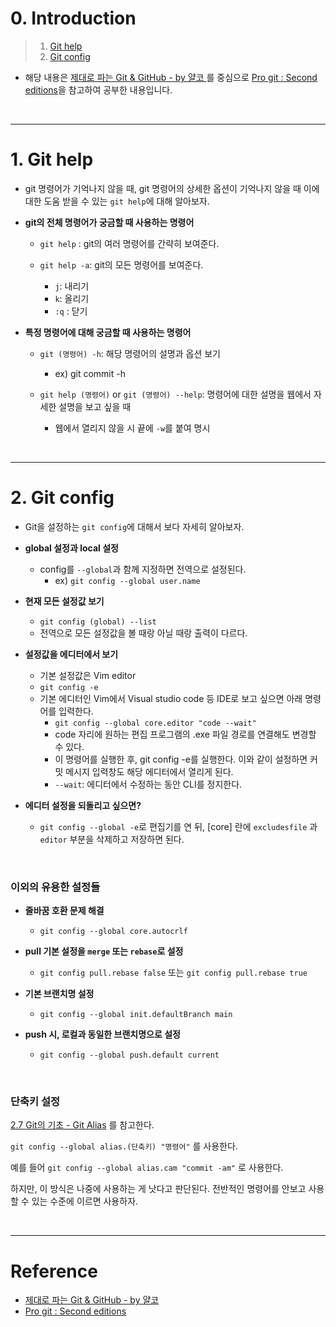 # 0. Introduction

> 1. [Git help](#1-git-help)
> 2. [Git config](#2-git-config)

- 해당 내용은 [제대로 파는 Git & GitHub - by 얄코 ](https://www.inflearn.com/course/%EC%A0%9C%EB%8C%80%EB%A1%9C-%ED%8C%8C%EB%8A%94-%EA%B9%83/dashboard)를 중심으로 [Pro git : Second editions](https://book.naver.com/bookdb/book_detail.nhn?bid=7187291)을 참고하여 공부한 내용입니다.

<br>

---

# 1. Git help

- git 명령어가 기억나지 않을 때, git 명령어의 상세한 옵션이 기억나지 않을 때 이에 대한 도움 받을 수 있는 `git help`에 대해 알아보자.

- **git의 전체 명령어가 궁금할 때 사용하는 명령어**

  - `git help` : git의 여러 명령어를 간략히 보여준다.

  - `git help -a`: git의 모든 명령어를 보여준다.
    - `j`: 내리기
    - `k`: 올리기
    - `:q` : 닫기

- **특정 명령어에 대해 궁금할 때 사용하는 명령어**

  - `git (명령어) -h`: 해당 명령어의 설명과 옵션 보기

    - ex) git commit -h

  - `git help (명령어)` or `git (명령어) --help`: 명령어에 대한 설명을 웹에서 자세한 설명을 보고 싶을 때
    - 웹에서 열리지 않을 시 끝에 `-w`를 붙여 명시

<br>

---

# 2. Git config

- Git을 설정하는 `git config`에 대해서 보다 자세히 알아보자.

- **global 설정과 local 설정**

  - config를 `--global`과 함께 지정하면 전역으로 설정된다.
    - ex) `git config --global user.name`

- **현재 모든 설정값 보기**

  - `git config (global) --list`
  - 전역으로 모든 설정값을 볼 때랑 아닐 때랑 출력이 다르다.

- **설정값을 에디터에서 보기**

  - 기본 설정값은 Vim editor
  - `git config -e`
  - 기본 에디터인 Vim에서 Visual studio code 등 IDE로 보고 싶으면 아래 명령어를 입력한다.
    - `git config --global core.editor "code --wait"`
    - code 자리에 원하는 편집 프로그램의 .exe 파일 경로를 연결해도 변경할 수 있다.
    - 이 명령어를 실행한 후, git config -e를 실행한다. 이와 같이 설정하면 커밋 메시지 입력창도 해당 에디터에서 열리게 된다.
    - `--wait`: 에디터에서 수정하는 동안 CLI를 정지한다.

- **에디터 설정을 되돌리고 싶으면?**
  - `git config --global -e`로 편집기를 연 뒤, [core] 란에 `excludesfile` 과 `editor` 부분을 삭제하고 저장하면 된다.

<br>

### 이외의 유용한 설정들

- **줄바꿈 호환 문제 해결**

  - `git config --global core.autocrlf`

- **pull 기본 설정을 `merge` 또는 `rebase`로 설정**

  - `git config pull.rebase false` 또는 `git config pull.rebase true`

- **기본 브랜치명 설정**

  - `git config --global init.defaultBranch main`

- **push 시, 로컬과 동일한 브랜치명으로 설정**

  - `git config --global push.default current`

<br>

### 단축키 설정

[2.7 Git의 기초 - Git Alias](https://git-scm.com/book/ko/v2/Git%EC%9D%98-%EA%B8%B0%EC%B4%88-Git-Alias) 를 참고한다.

`git config --global alias.(단축키) "명령어"` 를 사용한다.

예를 들어 `git config --global alias.cam "commit -am"` 로 사용한다.

하지만, 이 방식은 나중에 사용하는 게 낫다고 판단된다. 전반적인 명령어를 안보고 사용할 수 있는 수준에 이르면 사용하자.

<br>

---

# Reference

- [제대로 파는 Git & GitHub - by 얄코](https://www.inflearn.com/course/%EC%A0%9C%EB%8C%80%EB%A1%9C-%ED%8C%8C%EB%8A%94-%EA%B9%83/dashboard)
- [Pro git : Second editions](https://book.naver.com/bookdb/book_detail.nhn?bid=7187291)
